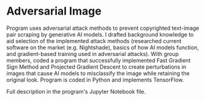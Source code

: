 # Adversarial Image
Program uses adversarial attack methods to prevent copyrighted text-image pair scraping by generative AI models. I drafted background knowledge to aid selection of the implemented attack methods (researched current software on the market (e.g. Nightshade), basics of how AI models function, and gradient-based training used in adversarial attacks). With group members, coded a program that successfully implemented Fast Gradient Sign Method and Projected Gradient Descent to create perturbations in images that cause AI models to misclassify the image while retaining the original look. Program is coded in Python and implements TensorFlow.

Full description in the program's Jupyter Notebook file.

